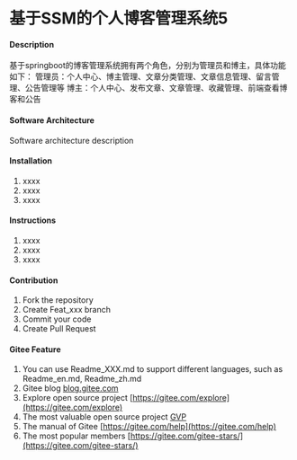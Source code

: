 # 基于SSM的个人博客管理系统5

#### Description
基于springboot的博客管理系统拥有两个角色，分别为管理员和博主，具体功能如下：
管理员：个人中心、博主管理、文章分类管理、文章信息管理、留言管理、公告管理等
博主：个人中心、发布文章、文章管理、收藏管理、前端查看博客和公告

#### Software Architecture
Software architecture description

#### Installation

1.  xxxx
2.  xxxx
3.  xxxx

#### Instructions

1.  xxxx
2.  xxxx
3.  xxxx

#### Contribution

1.  Fork the repository
2.  Create Feat_xxx branch
3.  Commit your code
4.  Create Pull Request


#### Gitee Feature

1.  You can use Readme\_XXX.md to support different languages, such as Readme\_en.md, Readme\_zh.md
2.  Gitee blog [blog.gitee.com](https://blog.gitee.com)
3.  Explore open source project [https://gitee.com/explore](https://gitee.com/explore)
4.  The most valuable open source project [GVP](https://gitee.com/gvp)
5.  The manual of Gitee [https://gitee.com/help](https://gitee.com/help)
6.  The most popular members  [https://gitee.com/gitee-stars/](https://gitee.com/gitee-stars/)
